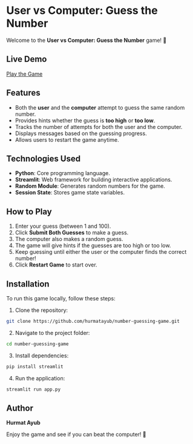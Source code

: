 # User vs Computer: Guess the Number

Welcome to the **User vs Computer: Guess the Number** game! 🎯

## Live Demo
[Play the Game](https://number-guessing-computer-by-hurmat-ayub.streamlit.app/)

## Features
- Both the **user** and the **computer** attempt to guess the same random number.
- Provides hints whether the guess is **too high** or **too low**.
- Tracks the number of attempts for both the user and the computer.
- Displays messages based on the guessing progress.
- Allows users to restart the game anytime.

## Technologies Used
- **Python**: Core programming language.
- **Streamlit**: Web framework for building interactive applications.
- **Random Module**: Generates random numbers for the game.
- **Session State**: Stores game state variables.

## How to Play
1. Enter your guess (between 1 and 100).
2. Click **Submit Both Guesses** to make a guess.
3. The computer also makes a random guess.
4. The game will give hints if the guesses are too high or too low.
5. Keep guessing until either the user or the computer finds the correct number!
6. Click **Restart Game** to start over.

## Installation
To run this game locally, follow these steps:

1. Clone the repository:
```bash
git clone https://github.com/hurmatayub/number-guessing-game.git
```

2. Navigate to the project folder:
```bash
cd number-guessing-game
```

3. Install dependencies:
```bash
pip install streamlit
```

4. Run the application:
```bash
streamlit run app.py
```

## Author
**Hurmat Ayub**

Enjoy the game and see if you can beat the computer! 🎉

